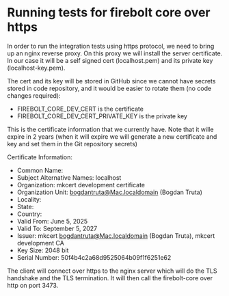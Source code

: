 # Running tests for firebolt core over https

In order to run the integration tests using https protocol, we need to bring up an nginx reverse proxy. On this proxy we will install the server certificate. In our case it will be a self signed cert (localhost.pem) and its private key (localhost-key.pem). 

The cert and its key will be stored in GitHub since we cannot have secrets stored in code repository, and it would be easier to rotate them (no code changes required):
- FIREBOLT_CORE_DEV_CERT is the certificate
- FIREBOLT_CORE_DEV_CERT_PRIVATE_KEY is the private key

This is the certificate information that we currently have. Note that it wille expire in 2 years (when it will expire we will generate a new certificate and key and set them in the Git repository secrets)

Certificate Information:
- Common Name: 
- Subject Alternative Names: localhost
- Organization: mkcert development certificate
- Organization Unit: bogdantruta@Mac.localdomain (Bogdan Truta)
- Locality: 
- State: 
- Country: 
- Valid From: June 5, 2025
- Valid To: September 5, 2027
- Issuer: mkcert bogdantruta@Mac.localdomain (Bogdan Truta), mkcert development CA
- Key Size: 2048 bit
- Serial Number: 50f4b4c2a68d9525064b09f1f6251e62


The client will connect over https to the nginx server which will do the TLS handshake and the TLS termination. It will then call the firebolt-core over http on port 3473.

